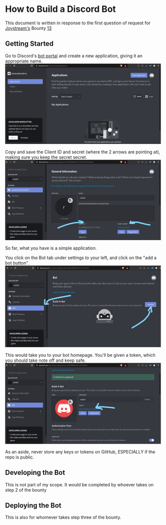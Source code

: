 # How to Build a Discord Bot 

This document is written in response to the first question of request for [Joystream's](joystream.org) Bounty [13](https://github.com/Joystream/community-repo/issues/123)

## Getting Started

Go to Discord's [bot portal](https://discordapp.com/developers/applications/) and create a new application, giving it an appropriate name.
![Discord's application portal](images/bot1.png)


 Copy and save the Client ID and secret (where the 2 arrows are pointing at), making sure you keep the secret secret.
	![Client ID and Secret](images/bot2.jpg)

So far, what you have is a simple application.

You click on the Bot tab under settings to your left, and click on the "add a bot button". ![Bot's page](images/bot3.jpg)

This would take you to your bot homepage. You'll be given a token, which you should take note off and keep safe.  ![Bot's homepage](images/bot4.jpg)

As an aside, never store any keys or tokens on GitHub, ESPECIALLY if the repo is public.


## Developing the Bot

This is not part of my scope. It would be completed by whoever takes on step 2 of the bounty

## Deploying the Bot
This is also for whomever takes step three of the bounty.

